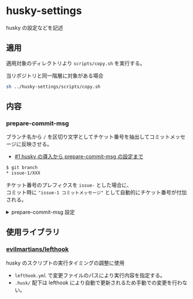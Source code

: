 # husky-settings

husky の設定などを記述

## 適用

適用対象のディレクトリより `scripts/copy.sh` を実行する。

当リポジトリと同一階層に対象がある場合

```sh
sh ../husky-settings/scripts/copy.sh
```

## 内容

### prepare-commit-msg

ブランチ名から `/` を区切り文字としてチケット番号を抽出してコミットメッセージに反映させる。

- [#1 husky の導入から prepare-commit-msg の設定まで](https://github.com/ysKuga/husky-settings/issues/1)

```sh
$ git branch 
* issue-1/XXX
```

チケット番号のプレフィクスを `issue-` とした場合に、\
コミット時に `"issue-1 コミットメッセージ"` として自動的にチケット番号が付加される。

<details>
<summary>prepare-commit-msg 設定</summary>

`scripts/prepare-commit-msg.sh` にて使用している以下の変数に指定する必要がある。

```sh
# GitHub 向けのブランチのプレフィクス
# `{issue-}123`
GITHUB_BRANCH_PREFIX="issue-"
# GitHub 向けのコミットログのプレフィクス
GITHUB_ISSUE_PREFIX="#"
# チケット番号のプレフィクス
# `{ISS-}123`
TICKET_PREFIX="ISS-"
```

</details>

## 使用ライブラリ

### [evilmartians/lefthook](https://github.com/evilmartians/lefthook)

husky のスクリプトの実行タイミングの調整に使用

- `lefthook.yml` で変更ファイルのパスにより実行内容を指定する。
- `.husk/` 配下は lefthook により自動で更新されるため手動での変更を行わない。
